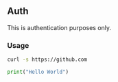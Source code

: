 ## Auth
This is authentication purposes only.

### Usage
```bash
curl -s https://github.com
```

```python
print("Hello World")
```
